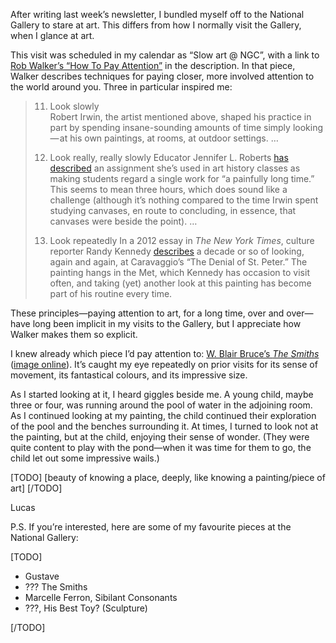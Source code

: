 After writing last week’s newsletter, I bundled myself off to the National Gallery to stare at art. This differs from how I normally visit the Gallery, when I glance at art.

This visit was scheduled in my calendar as “Slow art @ NGC”, with a link to [Rob Walker’s “How To Pay Attention”](https://medium.com/re-form/how-to-pay-attention-4751adb53cb6) in the description. In that piece, Walker describes techniques for paying closer, more involved attention to the world around you. Three in particular inspired me:

> 11. Look slowly  
> Robert Irwin, the artist mentioned above, shaped his practice in part by spending insane-sounding amounts of time simply looking — at his own paintings, at rooms, at outdoor settings. …
> 
> 12. Look really, really slowly
> Educator Jennifer L. Roberts [has described](http://harvardmagazine.com/2013/11/the-power-of-patience) an assignment she’s used in art history classes as making students regard a single work for “a painfully long time.” This seems to mean three hours, which does sound like a challenge (although it’s nothing compared to the time Irwin spent studying canvases, en route to concluding, in essence, that canvases were beside the point). …
> 
> 13. Look repeatedly
> In a 2012 essay in *The New York Times*, culture reporter Randy Kennedy [describes](http://www.nytimes.com/2012/06/08/arts/design/caravaggio-denial-of-st-peter-met-museum-of-art.html?pagewanted=all) a decade or so of looking, again and again, at Caravaggio’s “The Denial of St. Peter.” The painting hangs in the Met, which Kennedy has occasion to visit often, and taking (yet) another look at this painting has become part of his routine every time.

These principles—paying attention to art, for a long time, over and over—have long been implicit in my visits to the Gallery, but I appreciate how Walker makes them so explicit.

I knew already which piece I’d pay attention to: [W. Blair Bruce’s _The Smiths_](https://www.gallery.ca/collection/artwork/the-smiths) ([image online](https://jamanetwork.com/data/journals/jama/930543/jaj140027fa.png)). It’s caught my eye repeatedly on prior visits for its sense of movement, its fantastical colours, and its impressive size.

As I started looking at it, I heard giggles beside me. A young child, maybe three or four, was running around the pool of water in the adjoining room. As I continued looking at my painting, the child continued their exploration of the pool and the benches surrounding it. At times, I turned to look not at the painting, but at the child, enjoying their sense of wonder. (They were quite content to play with the pond—when it was time for them to go, the child let out some impressive wails.)

[TODO]
[beauty of knowing a place, deeply, like knowing a painting/piece of art]
[/TODO]

Lucas

P.S. If you’re interested, here are some of my favourite pieces at the National Gallery:

[TODO]

* Gustave
* ??? The Smiths
* Marcelle Ferron, Sibilant Consonants
* ???, His Best Toy? (Sculpture)

[/TODO]